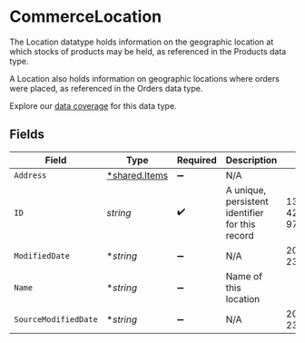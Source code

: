 # CommerceLocation

The Location datatype holds information on the geographic location at which stocks of products may be held, as referenced in the Products data type.

A Location also holds information on geographic locations where orders were placed, as referenced in the Orders data type.

Explore our [data coverage](https://knowledge.codat.io/supported-features/commerce?view=tab-by-data-type&dataType=commerce-locations) for this data type.


## Fields

| Field                                                | Type                                                 | Required                                             | Description                                          | Example                                              |
| ---------------------------------------------------- | ---------------------------------------------------- | ---------------------------------------------------- | ---------------------------------------------------- | ---------------------------------------------------- |
| `Address`                                            | [*shared.Items](../../../pkg/models/shared/items.md) | :heavy_minus_sign:                                   | N/A                                                  |                                                      |
| `ID`                                                 | *string*                                             | :heavy_check_mark:                                   | A unique, persistent identifier for this record      | 13d946f0-c5d5-42bc-b092-97ece17923ab                 |
| `ModifiedDate`                                       | **string*                                            | :heavy_minus_sign:                                   | N/A                                                  | 2022-10-23T00:00:00.000Z                             |
| `Name`                                               | **string*                                            | :heavy_minus_sign:                                   | Name of this location                                |                                                      |
| `SourceModifiedDate`                                 | **string*                                            | :heavy_minus_sign:                                   | N/A                                                  | 2022-10-23T00:00:00.000Z                             |